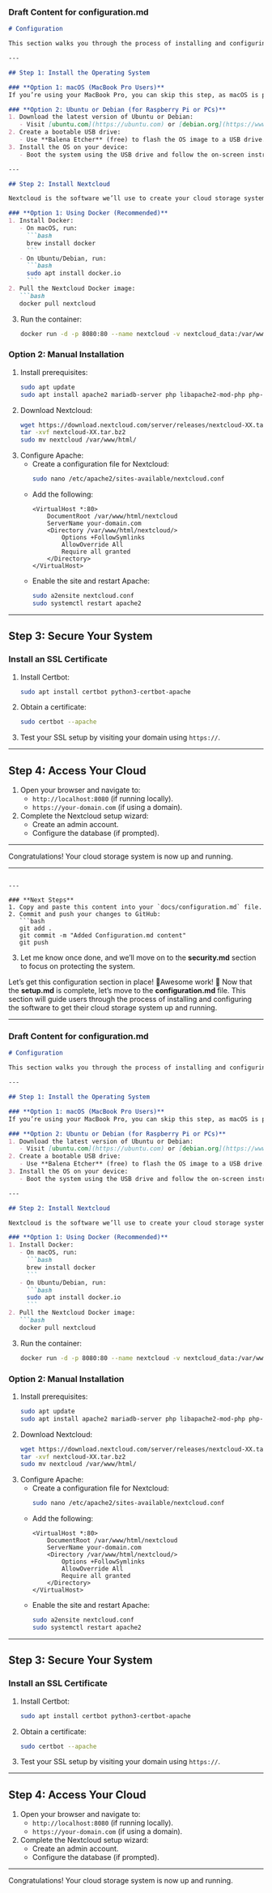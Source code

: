 ### **Draft Content for configuration.md**

```markdown
# Configuration

This section walks you through the process of installing and configuring the software required for your private cloud storage system.

---

## Step 1: Install the Operating System

### **Option 1: macOS (MacBook Pro Users)**
If you’re using your MacBook Pro, you can skip this step, as macOS is pre-installed.

### **Option 2: Ubuntu or Debian (for Raspberry Pi or PCs)**
1. Download the latest version of Ubuntu or Debian:
   - Visit [ubuntu.com](https://ubuntu.com) or [debian.org](https://www.debian.org).
2. Create a bootable USB drive:
   - Use **Balena Etcher** (free) to flash the OS image to a USB drive.
3. Install the OS on your device:
   - Boot the system using the USB drive and follow the on-screen instructions.

---

## Step 2: Install Nextcloud

Nextcloud is the software we’ll use to create your cloud storage system.

### **Option 1: Using Docker (Recommended)**
1. Install Docker:
   - On macOS, run:
     ```bash
     brew install docker
     ```
   - On Ubuntu/Debian, run:
     ```bash
     sudo apt install docker.io
     ```
2. Pull the Nextcloud Docker image:
   ```bash
   docker pull nextcloud
   ```
3. Run the container:
   ```bash
   docker run -d -p 8080:80 --name nextcloud -v nextcloud_data:/var/www/html nextcloud
   ```

### **Option 2: Manual Installation**
1. Install prerequisites:
   ```bash
   sudo apt update
   sudo apt install apache2 mariadb-server php libapache2-mod-php php-mysql php-xml php-mbstring php-zip php-intl
   ```
2. Download Nextcloud:
   ```bash
   wget https://download.nextcloud.com/server/releases/nextcloud-XX.tar.bz2
   tar -xvf nextcloud-XX.tar.bz2
   sudo mv nextcloud /var/www/html/
   ```
3. Configure Apache:
   - Create a configuration file for Nextcloud:
     ```bash
     sudo nano /etc/apache2/sites-available/nextcloud.conf
     ```
   - Add the following:
     ```
     <VirtualHost *:80>
         DocumentRoot /var/www/html/nextcloud
         ServerName your-domain.com
         <Directory /var/www/html/nextcloud/>
             Options +FollowSymlinks
             AllowOverride All
             Require all granted
         </Directory>
     </VirtualHost>
     ```
   - Enable the site and restart Apache:
     ```bash
     sudo a2ensite nextcloud.conf
     sudo systemctl restart apache2
     ```

---

## Step 3: Secure Your System

### **Install an SSL Certificate**
1. Install Certbot:
   ```bash
   sudo apt install certbot python3-certbot-apache
   ```
2. Obtain a certificate:
   ```bash
   sudo certbot --apache
   ```
3. Test your SSL setup by visiting your domain using `https://`.

---

## Step 4: Access Your Cloud

1. Open your browser and navigate to:
   - `http://localhost:8080` (if running locally).
   - `https://your-domain.com` (if using a domain).
2. Complete the Nextcloud setup wizard:
   - Create an admin account.
   - Configure the database (if prompted).

---

Congratulations! Your cloud storage system is now up and running.

---

```

---

### **Next Steps**
1. Copy and paste this content into your `docs/configuration.md` file.
2. Commit and push your changes to GitHub:
   ```bash
   git add .
   git commit -m "Added Configuration.md content"
   git push
   ```

3. Let me know once done, and we’ll move on to the **security.md** section to focus on protecting the system.

Let’s get this configuration section in place! 🚀Awesome work! 🎉 Now that the **setup.md** is complete, let’s move to the **configuration.md** file. This section will guide users through the process of installing and configuring the software to get their cloud storage system up and running.

---

### **Draft Content for configuration.md**

```markdown
# Configuration

This section walks you through the process of installing and configuring the software required for your private cloud storage system.

---

## Step 1: Install the Operating System

### **Option 1: macOS (MacBook Pro Users)**
If you’re using your MacBook Pro, you can skip this step, as macOS is pre-installed.

### **Option 2: Ubuntu or Debian (for Raspberry Pi or PCs)**
1. Download the latest version of Ubuntu or Debian:
   - Visit [ubuntu.com](https://ubuntu.com) or [debian.org](https://www.debian.org).
2. Create a bootable USB drive:
   - Use **Balena Etcher** (free) to flash the OS image to a USB drive.
3. Install the OS on your device:
   - Boot the system using the USB drive and follow the on-screen instructions.

---

## Step 2: Install Nextcloud

Nextcloud is the software we’ll use to create your cloud storage system.

### **Option 1: Using Docker (Recommended)**
1. Install Docker:
   - On macOS, run:
     ```bash
     brew install docker
     ```
   - On Ubuntu/Debian, run:
     ```bash
     sudo apt install docker.io
     ```
2. Pull the Nextcloud Docker image:
   ```bash
   docker pull nextcloud
   ```
3. Run the container:
   ```bash
   docker run -d -p 8080:80 --name nextcloud -v nextcloud_data:/var/www/html nextcloud
   ```

### **Option 2: Manual Installation**
1. Install prerequisites:
   ```bash
   sudo apt update
   sudo apt install apache2 mariadb-server php libapache2-mod-php php-mysql php-xml php-mbstring php-zip php-intl
   ```
2. Download Nextcloud:
   ```bash
   wget https://download.nextcloud.com/server/releases/nextcloud-XX.tar.bz2
   tar -xvf nextcloud-XX.tar.bz2
   sudo mv nextcloud /var/www/html/
   ```
3. Configure Apache:
   - Create a configuration file for Nextcloud:
     ```bash
     sudo nano /etc/apache2/sites-available/nextcloud.conf
     ```
   - Add the following:
     ```
     <VirtualHost *:80>
         DocumentRoot /var/www/html/nextcloud
         ServerName your-domain.com
         <Directory /var/www/html/nextcloud/>
             Options +FollowSymlinks
             AllowOverride All
             Require all granted
         </Directory>
     </VirtualHost>
     ```
   - Enable the site and restart Apache:
     ```bash
     sudo a2ensite nextcloud.conf
     sudo systemctl restart apache2
     ```

---

## Step 3: Secure Your System

### **Install an SSL Certificate**
1. Install Certbot:
   ```bash
   sudo apt install certbot python3-certbot-apache
   ```
2. Obtain a certificate:
   ```bash
   sudo certbot --apache
   ```
3. Test your SSL setup by visiting your domain using `https://`.

---

## Step 4: Access Your Cloud

1. Open your browser and navigate to:
   - `http://localhost:8080` (if running locally).
   - `https://your-domain.com` (if using a domain).
2. Complete the Nextcloud setup wizard:
   - Create an admin account.
   - Configure the database (if prompted).

---

Congratulations! Your cloud storage system is now up and running.
